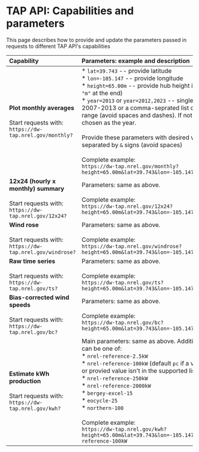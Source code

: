 # TAP API: Capabilities and parameters

This page describes how to provide and update the parameters passed in requests to different TAP API's capabilities

| Capability              | Parameters: example and description |
| :---------------- | :------ |
| **Plot monthly averages**<br><br>Start requests with:<br>`https://dw-tap.nrel.gov/monthly?`      | * `lat=39.743` -- provide latitude<br>* `lon=-105.147` -- provide longitude<br>* `height=65.00m` -- provide hub height in meters (include `"m"` at the end)<br>* `year=2013` or `year=2012,2023` -- single year in the range 2007-2013 or a comma-seprated list of years from that range (avoid spaces and dashes). If not provided, 2013 is chosen as the year.<br><br> Provide these parameters with desired values in any order separated by `&` signs (avoid spaces)<br><br>Complete example:<br>`https://dw-tap.nrel.gov/monthly?height=65.00m&lat=39.743&lon=-105.147&year=2013`|
| **12x24 (hourly x monthly) summary**<br><br>Start requests with:<br>`https://dw-tap.nrel.gov/12x24?`         |   Parameters: same as above.<br><br>Complete example:<br>`https://dw-tap.nrel.gov/12x24?height=65.00m&lat=39.743&lon=-105.147&year=2013`   |
| **Wind rose**<br><br>Start requests with:<br>`https://dw-tap.nrel.gov/windrose?`         |   Parameters: same as above.<br><br>Complete example:<br>`https://dw-tap.nrel.gov/windrose?height=65.00m&lat=39.743&lon=-105.147&year=2013`   |
| **Raw time series**<br><br>Start requests with:<br>`https://dw-tap.nrel.gov/ts?`       |   Parameters: same as above.<br><br>Complete example:<br>`https://dw-tap.nrel.gov/ts?height=65.00m&lat=39.743&lon=-105.147&year=2013`   |
| **Bias-corrected wind speeds**<br><br>Start requests with:<br>`https://dw-tap.nrel.gov/bc?`     |   Parameters: same as above.<br><br> Complete example:<br>`https://dw-tap.nrel.gov/bc?height=65.00m&lat=39.743&lon=-105.147&year=2013`   |
| **Estimate kWh production**<br><br>Start requests with:<br>`https://dw-tap.nrel.gov/kwh?`     |  Main parameters: same as above. Additional parameter: `pc` can be one of:<br>* `nrel-reference-2.5kW`<br>* `nrel-reference-100kW` (default `pc` if a value is not specified or provied value isn't in the supported list)<br>* `nrel-reference-250kW`<br>* `nrel-reference-2000kW`<br>* `bergey-excel-15`<br>* `eocycle-25`<br>* `northern-100`<br><br> Complete example:<br>`https://dw-tap.nrel.gov/kwh?height=65.00m&lat=39.743&lon=-105.147&year=2013&pc=nrel-reference-100kW`  |
